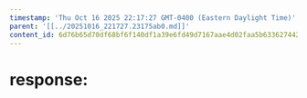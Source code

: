 ```yaml
---
timestamp: 'Thu Oct 16 2025 22:17:27 GMT-0400 (Eastern Daylight Time)'
parent: '[[../20251016_221727.23175ab0.md]]'
content_id: 6d76b65d70df68bf6f140df1a39e6fd49d7167aae4d02faa5b63362744266256
---
```


# response:

